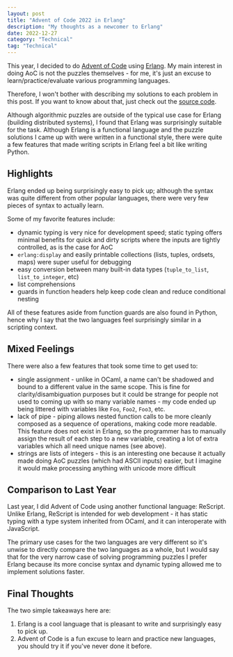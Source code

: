 ```yaml
---
layout: post
title: "Advent of Code 2022 in Erlang"
description: "My thoughts as a newcomer to Erlang"
date: 2022-12-27
category: "Technical"
tag: "Technical"
---
```


This year, I decided to do [Advent of Code](https://adventofcode.com/2022) using [Erlang](https://www.erlang.org/doc/index.html). My main interest in doing AoC is not the puzzles themselves - for me, it's just an excuse to learn/practice/evaluate various programming languages. 

Therefore, I won't bother with describing my solutions to each problem in this post. If you want to know about that, just check out the [source code](https://github.com/yangdanny97/advent-of-code-2022-erlang). 

Although algorithmic puzzles are outside of the typical use case for Erlang (building distributed systems), I found that Erlang was surprisingly suitable for the task. Although Erlang is a functional language and the puzzle solutions I came up with were written in a functional style, there were quite a few features that made writing scripts in Erlang feel a bit like writing Python. 

<!-- more -->

## Highlights

Erlang ended up being surprisingly easy to pick up; although the syntax was quite different from other popular languages, there were very few pieces of syntax to actually learn. 

Some of my favorite features include:
- dynamic typing is very nice for development speed; static typing offers minimal benefits for quick and dirty scripts where the inputs are tightly controlled, as is the case for AoC
- `erlang:display` and easily printable collections (lists, tuples, ordsets, maps) were super useful for debugging
- easy conversion between many built-in data types (`tuple_to_list`, `list_to_integer`, etc)
- list comprehensions
- guards in function headers help keep code clean and reduce conditional nesting

All of these features aside from function guards are also found in Python, hence why I say that the two languages feel surprisingly similar in a scripting context.

## Mixed Feelings

There were also a few features that took some time to get used to:
- single assignment - unlike in OCaml, a name can't be shadowed and bound to a different value in the same scope. This is fine for clarity/disambiguation purposes but it could be strange for people not used to coming up with so many variable names - my code ended up being littered with variables like `Foo`, `Foo2`, `Foo3`, etc.
- lack of pipe - piping allows nested function calls to be more cleanly composed as a sequence of operations, making code more readable. This feature does not exist in Erlang, so the programmer has to manually assign the result of each step to a new variable, creating a lot of extra variables which all need unique names (see above).
- strings are lists of integers - this is an interesting one because it actually made doing AoC puzzles (which had ASCII inputs) easier, but I imagine it would make processing anything with unicode more difficult

## Comparison to Last Year

Last year, I did Advent of Code using another functional language: ReScript. Unlike Erlang, ReScript is intended for web development - it has static typing with a type system inherited from OCaml, and it can interoperate with JavaScript.

The primary use cases for the two languages are very different so it's unwise to directly compare the two languages as a whole, but I would say that for the very narrow case of solving programming puzzles I prefer Erlang because its more concise syntax and dynamic typing allowed me to implement solutions faster. 

## Final Thoughts

The two simple takeaways here are:
1. Erlang is a cool language that is pleasant to write and surprisingly easy to pick up.
2. Advent of Code is a fun excuse to learn and practice new languages, you should try it if you've never done it before.
